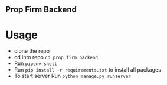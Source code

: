 ## Prop Firm Backend

# Usage
- clone the repo
- cd into repo `cd prop_firm_backend`
- Run `pipenv shell`
- Run `pip install -r requirements.txt` to install all packages
- To start server Run `python manage.py runserver`
